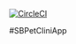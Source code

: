 [![CircleCI](https://dl.circleci.com/status-badge/img/gh/mrmadwolf/SBPetCinicApp/tree/master.svg?style=svg&circle-token=0783aeb0189e7df3c8bf26af22e053f986a3cc65)](https://dl.circleci.com/status-badge/redirect/gh/mrmadwolf/SBPetCinicApp/tree/master)

#SBPetCliniApp